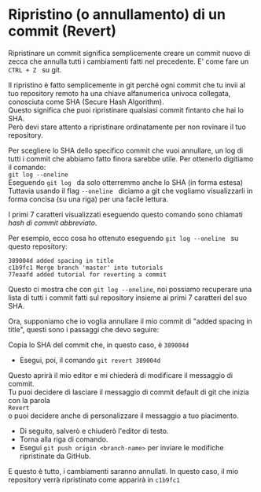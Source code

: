 # Ripristino (o annullamento) di un commit (Revert)

Ripristinare un commit significa semplicemente creare un commit nuovo di zecca che annulla tutti i cambiamenti fatti nel precedente. E' come fare un ```CTRL + Z ``` su git.  

Il ripristino è fatto semplicemente in git perché ogni commit che tu invii al tuo repository remoto ha una chiave alfanumerica univoca collegata, conosciuta come SHA (Secure Hash Algorithm).  
Questo significa che puoi ripristinare qualsiasi commit fintanto che hai lo SHA.  
Però devi stare attento a ripristinare ordinatamente per non rovinare il tuo repository.  


Per scegliere lo SHA dello specifico commit che vuoi annullare, un log di tutti i commit che abbiamo fatto finora sarebbe utile.
Per ottenerlo digitiamo il comando:  
```git log --oneline ```  
Eseguendo ```git log ``` da solo otterremmo anche lo SHA (in forma estesa)  
Tuttavia usando il flag ```--oneline ``` diciamo a git che vogliamo visualizzarli in forma concisa (su una riga) per una facile lettura.  

I primi 7 caratteri visualizzati eseguendo questo comando sono chiamati *hash di commit abbreviato*.  

Per esempio, ecco cosa ho ottenuto eseguendo ```git log --oneline ``` su questo repository:  
```
389004d added spacing in title
c1b9fc1 Merge branch 'master' into tutorials
77eaafd added tutorial for reverting a commit
```  

Questo ci mostra che con ```git log --oneline```, noi possiamo recuperare una lista di tutti i commit fatti sul repository insieme ai primi 7 caratteri del suo SHA.  

Ora, supponiamo che io voglia annullare il mio commit di "added spacing in title", questi sono i passaggi che devo seguire:  

Copia lo SHA del commit che, in questo caso, è ```389004d```  
*   Esegui, poi, il comando ```git revert 389004d```  

Questo aprirà il mio editor e mi chiederà di modificare il messaggio di commit.  
Tu puoi decidere di lasciare il messaggio di commit default di git che inizia con la parola  
`Revert`  
o puoi decidere anche di personalizzare il messaggio a tuo piacimento.  

*   Di seguito, salverò e chiuderò l'editor di testo.  
*   Torna alla riga di comando.  
*   Esegui ```git push origin <branch-name>``` per inviare le modifiche ripristinate da GitHub.  

E questo è tutto, i cambiamenti saranno annullati. In questo caso, il mio repository verrà ripristinato come apparirà in ```c1b9fc1```  
